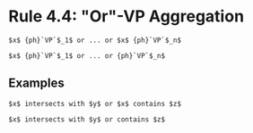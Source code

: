 Rule 4.4: "Or"-VP Aggregation
=============================


```{rewrite-rule}
$x$ {ph}`VP`$_1$ or ... or $x$ {ph}`VP`$_n$

$x$ {ph}`VP`$_1$ or ... or {ph}`VP`$_n$
```

Examples
--------

```{rewrite-rule}
$x$ intersects with $y$ or $x$ contains $z$

$x$ intersects with $y$ or contains $z$
```


